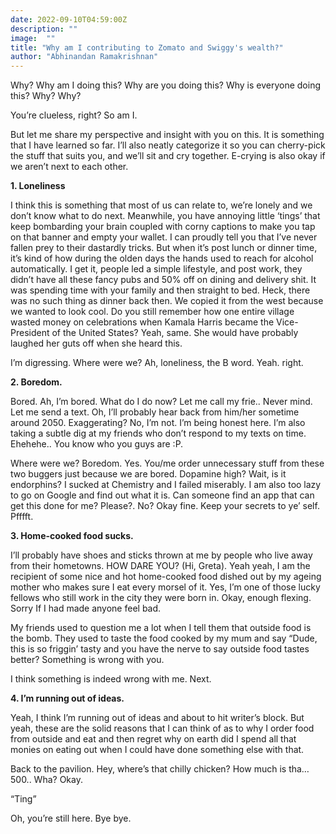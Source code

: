 ```yaml
---
date: 2022-09-10T04:59:00Z
description: ""
image:  ""
title: "Why am I contributing to Zomato and Swiggy's wealth?"
author: "Abhinandan Ramakrishnan"
---
```


Why? Why am I doing this? Why are you doing this? Why is everyone doing this? Why? Why?

You’re clueless, right? So am I.

But let me share my perspective and insight with you on this. It is something that I have learned so far. I’ll also neatly categorize it so you can cherry-pick the stuff that suits you, and we’ll sit and cry together. E-crying is also okay if we aren’t next to each other.

**1. Loneliness**

I think this is something that most of us can relate to, we’re lonely and we don’t know what to do next. Meanwhile, you have annoying little ‘tings’ that keep bombarding your brain coupled with corny captions to make you tap on that banner and empty your wallet. I can proudly tell you that I’ve never fallen prey to their dastardly tricks. But when it’s post lunch or dinner time, it’s kind of how during the olden days the hands used to reach for alcohol automatically. I get it, people led a simple lifestyle, and post work, they didn’t have all these fancy pubs and 50% off on dining and delivery shit. It was spending time with your family and then straight to bed. Heck, there was no such thing as dinner back then. We copied it from the west because we wanted to look cool. Do you still remember how one entire village wasted money on celebrations when Kamala Harris became the Vice-President of the United States? Yeah, same. She would have probably laughed her guts off when she heard this.

I’m digressing. Where were we? Ah, loneliness, the B word. Yeah. right.

**2. Boredom.**

Bored. Ah, I’m bored. What do I do now? Let me call my frie.. Never mind. Let me send a text. Oh, I’ll probably hear back from him/her sometime around 2050. Exaggerating? No, I’m not. I’m being honest here. I’m also taking a subtle dig at my friends who don’t respond to my texts on time. Ehehehe.. You know who you guys are :P.

Where were we? Boredom. Yes. You/me order unnecessary stuff from these two buggers just because we are bored. Dopamine high? Wait, is it endorphins? I sucked at Chemistry and I failed miserably. I am also too lazy to go on Google and find out what it is. Can someone find an app that can get this done for me? Please?. No? Okay fine. Keep your secrets to ye’ self. Pfffft.

**3. Home-cooked food sucks.**

I’ll probably have shoes and sticks thrown at me by people who live away from their hometowns. HOW DARE YOU? (Hi, Greta). Yeah yeah, I am the recipient of some nice and hot home-cooked food dished out by my ageing mother who makes sure I eat every morsel of it. Yes, I’m one of those lucky fellows who still work in the city they were born in. Okay, enough flexing. Sorry If I had made anyone feel bad.

My friends used to question me a lot when I tell them that outside food is the bomb. They used to taste the food cooked by my mum and say “Dude, this is so friggin’ tasty and you have the nerve to say outside food tastes better? Something is wrong with you.

I think something is indeed wrong with me. Next.

**4. I’m running out of ideas.**

Yeah, I think I’m running out of ideas and about to hit writer’s block. But yeah, these are the solid reasons that I can think of as to why I order food from outside and eat and then regret why on earth did I spend all that monies on eating out when I could have done something else with that.

Back to the pavilion. Hey, where’s that chilly chicken? How much is tha… 500.. Wha? Okay.

“Ting”

Oh, you’re still here. Bye bye.